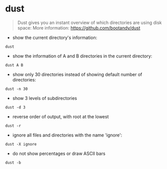 # dust

> Dust gives you an instant overview of which directories are using disk space:
> More information: <https://github.com/bootandy/dust>

- show the current directory's information:

`dust`

- show the information of A and B directories in the current directory:

`dust A B`

- show only 30 directories instead of showing default number of directories:

`dust -n 30`

- show 3 levels of subdirectories

`dust -d 3`

- reverse order of output, with root at the lowest

`dust -r`

- ignore all files and directories with the name 'ignore':

`dust -X ignore`

- do not show percentages or draw ASCII bars

`dust -b`

